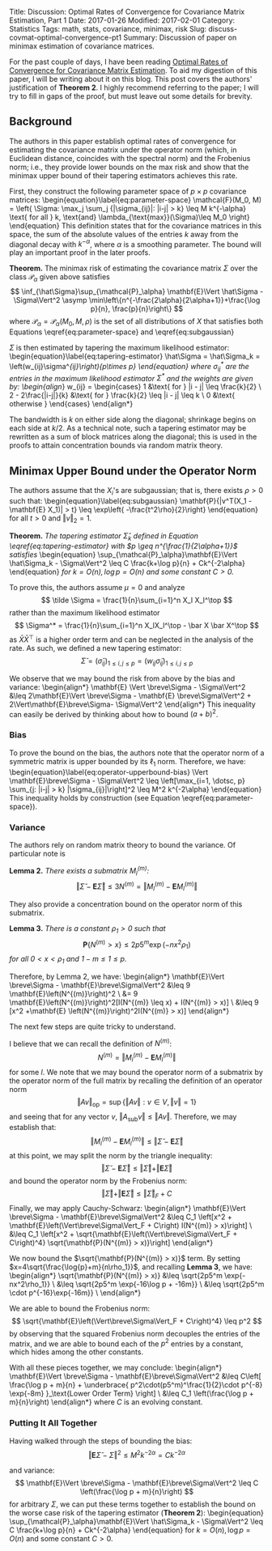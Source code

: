 Title: Discussion: Optimal Rates of Convergence for Covariance Matrix Estimation, Part 1
Date: 2017-01-26
Modified: 2017-02-01
Category: Statistics
Tags: math, stats, covariance, minimax, risk
Slug: discuss-covmat-optimal-convergence-pt1
Summary: Discussion of paper on minimax estimation of covariance matrices.

For the past couple of days, I have been reading [Optimal Rates of Convergence
for Covariance Matrix Estimation](https://arxiv.org/abs/1010.3866).  To aid my
digestion of this paper, I will be writing about it on this blog.  This post
covers the authors' justification of **Theorem 2**.  I highly recommend
referring to the paper; I will try to fill in gaps of the proof, but must leave
out some details for brevity.

## Background
The authors in this paper establish optimal rates of convergence for estimating
the covariance matrix under the operator norm (which, in Euclidean distance,
coincides with the spectral norm) and the Frobenius norm; i.e., they provide
lower bounds on the max risk and show that the minimax upper bound of their
tapering estimators achieves this rate.

First, they construct the following parameter space of $p\times{p}$ covariance
matrices:
\begin{equation}\label{eq:parameter-space}
\mathcal{F}(M_0, M) = \left\{
\Sigma: \max_j \sum_j \{|\sigma_{ij}|: |i-j| > k\} \leq M k^{-\alpha}
\text{ for all } k, \text{and} \lambda_{\text{max}}(\Sigma)\leq M_0
\right\}
\end{equation}
This definition states that for the covariance matrices in this space, the sum
of the absolute values of the entries $k$ away from the diagonal decay with
$k^{-\alpha}$, where $\alpha$ is a smoothing parameter.  The bound
will play an important proof in the later proofs.

**Theorem.** The minimax risk of estimating the covariance matrix $\Sigma$
over the class $\mathcal{P}_\alpha$ given above satisfies
$$
\inf_{\hat\Sigma}\sup_{\mathcal{P}_\alpha}
\mathbf{E}\Vert \hat\Sigma - \Sigma\Vert^2 \asymp
\min\left\{n^{-\frac{2\alpha}{2\alpha+1}}+\frac{\log p}{n}, \frac{p}{n}\right\}
$$
where $\mathcal{P}_\alpha = \mathcal{P}_\alpha(M_0, M, \rho)$ is the set of all
distributions of $X$ that satisfies both Equations \eqref{eq:parameter-space}
and \eqref{eq:subgaussian}

$\Sigma$ is then estimated by tapering the maximum likelihood estimator:
\begin{equation}\label{eq:tapering-estimator}
\hat\Sigma = \hat\Sigma_k = \left(w_{ij}\sigma^*_{ij}\right)_{p\times p}
\end{equation}
where $\sigma^*_{ij}$ are the entries in the maximum likelihood estimator
$\Sigma^*$ and the weights are given by:
\begin{align*}
w_{ij} = \begin{cases}
    1   &\text{ for } |i - j| \leq \frac{k}{2}   \\
    2 - 2\frac{|i-j|}{k} &\text{ for } \frac{k}{2} \leq |i - j| \leq k  \\
    0   &\text{ otherwise }
\end{cases}
\end{align*}

The bandwidth is $k$ on either side along the diagonal; shrinkage begins on
each side at $k/2$.  As a technical note, such a tapering estimator may be
rewritten as a sum of block matrices along the diagonal; this is used in the
proofs to attain concentration bounds via random matrix theory.

## Minimax Upper Bound under the Operator Norm
The authors assume that the $X_i$'s are subgaussian; that is, there exists
$\rho > 0$ such that:
\begin{equation}\label{eq:subgaussian}
\mathbf{P}\{|v^T(X_1 - \mathbf{E} X_1)| > t\} \leq \exp\left\{
-\frac{t^2\rho}{2}\right\}
\end{equation}
for all $t > 0$ and $\Vert{v}\Vert_2=1$.

**Theorem.** _The tapering estimator $\hat\Sigma_k$ defined in Equation
\eqref{eq:tapering-estimator} with $p \geq n^{\frac{1}{2\alpha+1}}$ satisfies_
\begin{equation}
\sup_{\mathcal{P}_\alpha}\mathbf{E}\Vert \hat\Sigma_k - \Sigma\Vert^2 \leq C
\frac{k+\log p}{n} + Ck^{-2\alpha}
\end{equation}
_for $k = O(n), \log p = O(n)$ and some constant $C > 0$._

To prove this, the authors assume $\mu = 0$ and analyze
$$
\tilde \Sigma = \frac{1}{n}\sum_{i=1}^n X_l X_l^\top
$$
rather than the maximum likelihood estimator
$$
\Sigma^* = \frac{1}{n}\sum_{i=1}^n X_lX_l^\top - \bar X \bar X^\top
$$
as $\bar X \bar X^\top$ is a higher order term and can be neglected in the
analysis of the rate.  As such, we defined a new tapering estimator:
$$
\breve\Sigma = \left(\breve\sigma_{ij}\right)_{1 \leq i,j \leq p}
= \left(w_{ij}\tilde\sigma_{ij}\right)_{1 \leq i,j \leq p}
$$

We observe that we may bound the risk from above by the bias and variance:
\begin{align*}
    \mathbf{E} \Vert \breve\Sigma - \Sigma\Vert^2
    &\leq  2\mathbf{E}\Vert \breve\Sigma - \mathbf{E} \breve\Sigma\Vert^2
        + 2\Vert\mathbf{E}\breve\Sigma- \Sigma\Vert^2
\end{align*}
This inequality can easily be derived by thinking about how to bound $(a +
b)^2$.

### Bias
To prove the bound on the bias, the authors note that the operator norm of a
symmetric matrix is upper bounded by its $\ell_1$ norm.  Therefore, we have:
\begin{equation}\label{eq:operator-upperbound-bias}
\Vert \mathbf{E}\breve\Sigma - \Sigma\Vert^2
\leq \left[\max_{i=1, \dotsc, p} \sum_{j: |i-j| > k} |\sigma_{ij}|\right]^2
\leq M^2 k^{-2\alpha}
\end{equation}
This inequality holds by construction (see Equation \eqref{eq:parameter-space}).

### Variance
The authors rely on random matrix theory to bound the variance.  Of particular
note is

**Lemma 2.** _There exists a submatrix $M_l^{(m)}$:_
$$
\Vert \breve\Sigma - \mathbf{E}\breve\Sigma\Vert \leq 3 N^{(m)}
= \Vert M_l^{(m)} - \mathbf{E} M_l^{(m)}\Vert
$$

They also provide a concentration bound on the operator norm of this submatrix.

**Lemma 3.** _There is a constant $\rho_1 > 0$ such that_
$$
\mathbf{P}\left\{N^{(m)} > x\right\} \leq 2p5^m\exp(-nx^2\rho_1)
$$
_for all $0 < x < \rho_1$ and $1-m \leq 1 \leq p$._

Therefore, by Lemma 2, we have:
\begin{align*}
\mathbf{E}\Vert \breve\Sigma - \mathbf{E}\breve\Sigma\Vert^2
&\leq 9 \mathbf{E}\left(N^{(m)}\right)^2                    \\
&= 9 \mathbf{E}\left(N^{(m)}\right)^2[I(N^{(m)} \leq x) + I(N^{(m)} > x)]   \\
&\leq 9 [x^2 +\mathbf{E} \left(N^{(m)}\right)^2I(N^{(m)} > x)]
\end{align*}

The next few steps are quite tricky to understand.

I believe that we can recall the definition of $N^{(m)}$:
$$
N^{(m)} = \Vert M_l^{(m)} - \mathbf{E} M_l^{(m)}\Vert
$$
for some $l$.  We note that we may bound the operator norm of a submatrix by
the operator norm of the full matrix by recalling the definition of an
operator norm
$$
\Vert Av \Vert_{\mathrm{op}} = \sup\{\Vert{Av}\Vert: v \in V, \Vert v \Vert = 1\}
$$
and seeing that for any vector $v$, $\Vert A_\mathrm{sub} v \Vert \leq \Vert
Av\Vert$.  Therefore, we may establish that:
$$
\Vert M_l^{(m)} - \mathbf{E} M_l^{(m)}\Vert
\leq
\Vert \breve\Sigma - \mathbf{E}\breve\Sigma\Vert
$$
at this point, we may split the norm by the triangle inequality:
$$
\Vert \breve\Sigma - \mathbf{E}\breve\Sigma\Vert
\leq
\Vert \breve\Sigma\Vert + \Vert\mathbf{E}\breve\Sigma\Vert
$$
and bound the operator norm by the Frobenius norm:
$$
\Vert \breve\Sigma\Vert + \Vert\mathbf{E}\breve\Sigma\Vert
\leq \Vert\breve\Sigma\Vert_F + C
$$
Finally, we may apply Cauchy-Schwarz:
\begin{align*}
\mathbf{E}\Vert \breve\Sigma - \mathbf{E}\breve\Sigma\Vert^2
&\leq C_1 \left[x^2 + \mathbf{E}\left(\Vert\breve\Sigma\Vert_F + C\right)
I(N^{(m)} > x)\right]   \\
&\leq C_1 \left[x^2 + \sqrt{\mathbf{E}\left(\Vert\breve\Sigma\Vert_F +
C\right)^4} \sqrt{\mathbf{P}(N^{(m)} > x)}\right]
\end{align*}

We now bound the $\sqrt{\mathbf{P}(N^{(m)} > x)}$ term.  By setting
$x=4\sqrt{\frac{\log{p}+m}{n\rho_1}}$, and recalling **Lemma 3**, we have:
\begin{align*}
\sqrt{\mathbf{P}(N^{(m)} > x)}
&\leq \sqrt{2p5^m \exp\{-nx^2\rho_1\}}  \\
&\leq \sqrt{2p5^m \exp\{-16\log p + -16m\}}  \\
&\leq \sqrt{2p5^m \cdot p^{-16}\exp\{-16m\}}  \\
\end{align*}

We are able to bound the Frobenius norm:
$$
\sqrt{\mathbf{E}\left(\Vert\breve\Sigma\Vert_F + C\right)^4} \leq p^2
$$
by observing that the squared Frobenius norm decouples the entries of the
matrix, and we are able to bound each of the $p^2$ entries by a constant,
which hides among the other constants.

With all these pieces together, we may conclude:
\begin{align*}
\mathbf{E}\Vert \breve\Sigma - \mathbf{E}\breve\Sigma\Vert^2
&\leq C\left[
    \frac{\log p + m}{n} + \underbrace{
        p^2\cdot(p5^m)^\frac{1}{2}\cdot p^{-8}
        \exp\{-8m\}
    }_\text{Lower Order Term}
    \right] \\
&\leq C_1 \left(\frac{\log p + m}{n}\right)
\end{align*}
where $C$ is an evolving constant.

### Putting It All Together
Having walked through the steps of bounding the bias:
$$
\Vert \mathbf{E}\breve\Sigma - \Sigma\Vert^2
\leq M^2 k^{-2\alpha} = Ck^{-2\alpha}
$$

and variance:
$$
\mathbf{E}\Vert \breve\Sigma - \mathbf{E}\breve\Sigma\Vert^2
\leq C \left(\frac{\log p + m}{n}\right)
$$
for arbitrary $\Sigma$, we can put these terms together to establish the bound
on the worse case risk of the tapering estimator (**Theorem 2**):
\begin{equation}
\sup_{\mathcal{P}_\alpha}\mathbf{E}\Vert \hat\Sigma_k - \Sigma\Vert^2 \leq C
\frac{k+\log p}{n} + Ck^{-2\alpha}
\end{equation}
for $k = O(n), \log p = O(n)$ and some constant $C > 0$.

